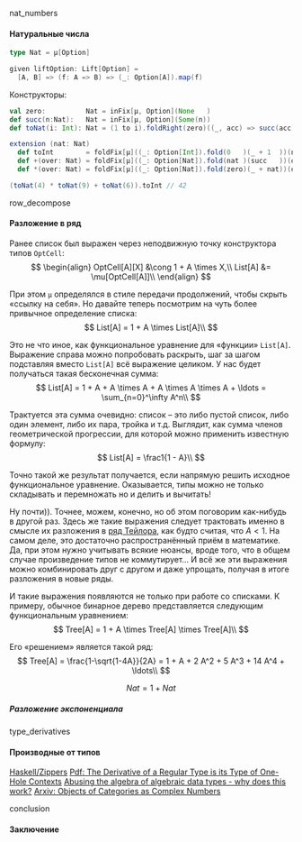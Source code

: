 
<anchor>nat_numbers</anchor>

#### Натуральные числа

```scala
type Nat = μ[Option]

given liftOption: Lift[Option] =
  [A, B] => (f: A => B) => (_: Option[A]).map(f)
```
Конструкторы:
```scala
val zero:          Nat = inFix[μ, Option](None   )
def succ(n:Nat):   Nat = inFix[μ, Option](Some(n))
def toNat(i: Int): Nat = (1 to i).foldRight(zero)((_, acc) => succ(acc))
```

```scala
extension (nat: Nat)
  def toInt        = foldFix[μ]((_: Option[Int]).fold(0   )(_ + 1  ))(nat)
  def +(over: Nat) = foldFix[μ]((_: Option[Nat]).fold(nat )(succ   ))(over)
  def *(over: Nat) = foldFix[μ]((_: Option[Nat]).fold(zero)(_ + nat))(over)

(toNat(4) * toNat(9) + toNat(6)).toInt // 42
```



<anchor>row_decompose</anchor>

#### Разложение в ряд

Ранее список был выражен через неподвижную точку  конструктора типов `OptCell`:
$$
\begin{align}
OptCell[A][X] &\cong 1 + A \times X,\\
List[A] &= \mu[OptCell[A]]\\
\end{align}
$$

При этом `μ` определялся в стиле передачи продолжений, чтобы скрыть «ссылку на себя». Но давайте теперь посмотрим на чуть более привычное определение списка:
$$
List[A] = 1 + A \times List[A]\\
$$

Это не что иное, как функциональное уравнение для «функции» `List[A]`. Выражение справа можно попробовать раскрыть, шаг за шагом подставляя вместо `List[A]` всё выражение целиком. У нас будет получаться такая бесконечная сумма:
$$
List[A] = 1 + A + A \times A + A \times A \times A + \ldots = \sum_{n=0}^\infty A^n\\
$$

Трактуется эта сумма очевидно: список – это либо пустой список, либо один элемент, либо их пара, тройка и т.д. Выглядит, как сумма членов геометрической прогрессии, для которой можно применить известную формулу:
$$
List[A] = \frac1{1 - A}\\
$$

Точно такой же результат получается, если напрямую решить исходное функциональное уравнение. Оказывается, типы можно не только складывать и перемножать но и делить и вычитать!

Ну почти)). Точнее, можем, конечно, но об этом поговорим как-нибудь в другой раз. Здесь же такие выражения следует трактовать именно в смысле их разложения в [ряд Тейлора](https://ru.wikipedia.org/wiki/%D0%A0%D1%8F%D0%B4_%D0%A2%D0%B5%D0%B9%D0%BB%D0%BE%D1%80%D0%B0), как будто считая, что $A < 1$. На самом деле, это достаточно распространённый приём в математике. Да, при этом нужно учитывать всякие нюансы, вроде того, что в общем случае произведение типов не коммутирует… И всё же эти выражения можно комбинировать друг с другом и даже упрощать, получая в итоге разложения в новые ряды.

И такие выражения появляются не только при работе со списками. К примеру, обычное бинарное дерево представляется следующим функциональным уравнением:
$$
Tree[A] = 1 + A \times Tree[A] \times Tree[A]\\
$$

Его «решением» является такой ряд:
$$
Tree[A] = \frac{1-\sqrt{1-4A}}{2A} = 1 + A + 2 A^2 + 5 A^3 + 14 A^4 + \ldots\\
$$


$$
\begin{equation}
Nat = 1 + Nat
\end{equation}
$$


##### Разложение экспоненциала




<anchor>type_derivatives</anchor>

#### Производные от типов

[Haskell/Zippers](https://en.m.wikibooks.org/wiki/Haskell/Zippers#Mechanical_Differentiation)
[Pdf: The Derivative of a Regular Type is its Type of One-Hole Contexts](http://strictlypositive.org/diff.pdf)
[Abusing the algebra of algebraic data types - why does this work?](https://stackoverflow.com/questions/9190352/abusing-the-algebra-of-algebraic-data-types-why-does-this-work)
[Arxiv: Objects of Categories as Complex Numbers](https://arxiv.org/abs/math/0212377v1)


<anchor>conclusion</anchor>

#### Заключение
